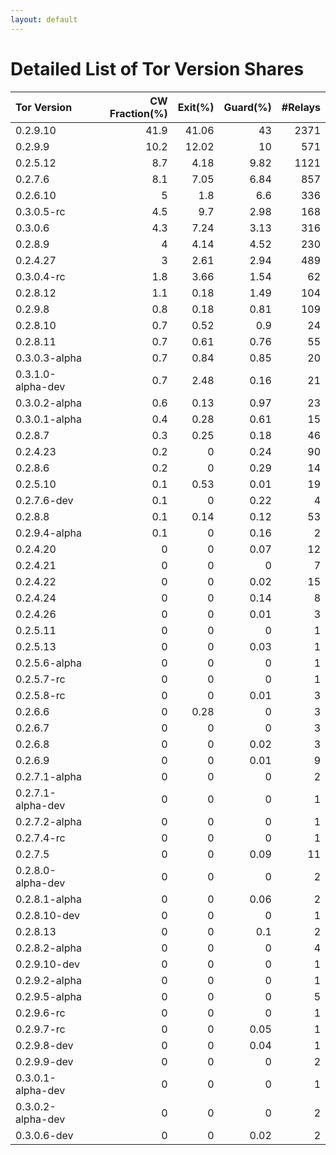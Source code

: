 ```yaml
---
layout: default
---
```



# Detailed List of Tor Version Shares

| Tor Version       |   CW Fraction(%) |   Exit(%) |   Guard(%) |   #Relays |
|:------------------|-----------------:|----------:|-----------:|----------:|
| 0.2.9.10          |             41.9 |     41.06 |      43    |      2371 |
| 0.2.9.9           |             10.2 |     12.02 |      10    |       571 |
| 0.2.5.12          |              8.7 |      4.18 |       9.82 |      1121 |
| 0.2.7.6           |              8.1 |      7.05 |       6.84 |       857 |
| 0.2.6.10          |              5   |      1.8  |       6.6  |       336 |
| 0.3.0.5-rc        |              4.5 |      9.7  |       2.98 |       168 |
| 0.3.0.6           |              4.3 |      7.24 |       3.13 |       316 |
| 0.2.8.9           |              4   |      4.14 |       4.52 |       230 |
| 0.2.4.27          |              3   |      2.61 |       2.94 |       489 |
| 0.3.0.4-rc        |              1.8 |      3.66 |       1.54 |        62 |
| 0.2.8.12          |              1.1 |      0.18 |       1.49 |       104 |
| 0.2.9.8           |              0.8 |      0.18 |       0.81 |       109 |
| 0.2.8.10          |              0.7 |      0.52 |       0.9  |        24 |
| 0.2.8.11          |              0.7 |      0.61 |       0.76 |        55 |
| 0.3.0.3-alpha     |              0.7 |      0.84 |       0.85 |        20 |
| 0.3.1.0-alpha-dev |              0.7 |      2.48 |       0.16 |        21 |
| 0.3.0.2-alpha     |              0.6 |      0.13 |       0.97 |        23 |
| 0.3.0.1-alpha     |              0.4 |      0.28 |       0.61 |        15 |
| 0.2.8.7           |              0.3 |      0.25 |       0.18 |        46 |
| 0.2.4.23          |              0.2 |      0    |       0.24 |        90 |
| 0.2.8.6           |              0.2 |      0    |       0.29 |        14 |
| 0.2.5.10          |              0.1 |      0.53 |       0.01 |        19 |
| 0.2.7.6-dev       |              0.1 |      0    |       0.22 |         4 |
| 0.2.8.8           |              0.1 |      0.14 |       0.12 |        53 |
| 0.2.9.4-alpha     |              0.1 |      0    |       0.16 |         2 |
| 0.2.4.20          |              0   |      0    |       0.07 |        12 |
| 0.2.4.21          |              0   |      0    |       0    |         7 |
| 0.2.4.22          |              0   |      0    |       0.02 |        15 |
| 0.2.4.24          |              0   |      0    |       0.14 |         8 |
| 0.2.4.26          |              0   |      0    |       0.01 |         3 |
| 0.2.5.11          |              0   |      0    |       0    |         1 |
| 0.2.5.13          |              0   |      0    |       0.03 |         1 |
| 0.2.5.6-alpha     |              0   |      0    |       0    |         1 |
| 0.2.5.7-rc        |              0   |      0    |       0    |         1 |
| 0.2.5.8-rc        |              0   |      0    |       0.01 |         3 |
| 0.2.6.6           |              0   |      0.28 |       0    |         3 |
| 0.2.6.7           |              0   |      0    |       0    |         3 |
| 0.2.6.8           |              0   |      0    |       0.02 |         3 |
| 0.2.6.9           |              0   |      0    |       0.01 |         9 |
| 0.2.7.1-alpha     |              0   |      0    |       0    |         2 |
| 0.2.7.1-alpha-dev |              0   |      0    |       0    |         1 |
| 0.2.7.2-alpha     |              0   |      0    |       0    |         1 |
| 0.2.7.4-rc        |              0   |      0    |       0    |         1 |
| 0.2.7.5           |              0   |      0    |       0.09 |        11 |
| 0.2.8.0-alpha-dev |              0   |      0    |       0    |         2 |
| 0.2.8.1-alpha     |              0   |      0    |       0.06 |         2 |
| 0.2.8.10-dev      |              0   |      0    |       0    |         1 |
| 0.2.8.13          |              0   |      0    |       0.1  |         2 |
| 0.2.8.2-alpha     |              0   |      0    |       0    |         4 |
| 0.2.9.10-dev      |              0   |      0    |       0    |         1 |
| 0.2.9.2-alpha     |              0   |      0    |       0    |         1 |
| 0.2.9.5-alpha     |              0   |      0    |       0    |         5 |
| 0.2.9.6-rc        |              0   |      0    |       0    |         1 |
| 0.2.9.7-rc        |              0   |      0    |       0.05 |         1 |
| 0.2.9.8-dev       |              0   |      0    |       0.04 |         1 |
| 0.2.9.9-dev       |              0   |      0    |       0    |         2 |
| 0.3.0.1-alpha-dev |              0   |      0    |       0    |         1 |
| 0.3.0.2-alpha-dev |              0   |      0    |       0    |         2 |
| 0.3.0.6-dev       |              0   |      0    |       0.02 |         2 |